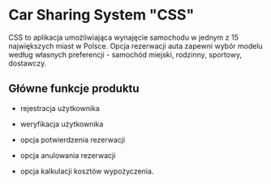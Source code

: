 # Car Sharing System "CSS"

CSS to aplikacja umożliwiająca wynajęcie samochodu
w jednym z 15 największych miast w Polsce.
Opcja rezerwacji auta zapewni wybór modelu według własnych
preferencji - samochód miejski, rodzinny, sportowy, dostawczy.
## Główne funkcje  produktu
* rejestracja użytkownika

* weryfikacja użytkownika

* opcja potwierdzenia rezerwacji

* opcja anulowania rezerwacji

* opcja kalkulacji kosztów wypożyczenia.
